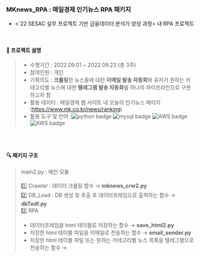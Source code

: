 ### MKnews_RPA : 매일경제 인기뉴스 RPA 패키지
-  <`22 SESAC 실무 프로젝트 기반 금융데이터 분석가 양성 과정> 내 RPA 프로젝트
<br>

#### :newspaper: 프로젝트 설명
> - 수행기간 : 2022.09.01 ~ 2022.09.23 (총 3주) <br>
> - 참여인원 : 개인 <br>
> - 기획의도 : **크롤링**한 뉴스들에 대한 **이메일 발송 자동화**와 유저가 원하는 카테고리별 뉴스에 대한 **텔레그램 발송 자동화**를 하나의 파이프라인으로 구현하고자 함 <br>
> - 활용 데이터 : 매일경제 웹 사이트 내 오늘의 인기뉴스 페이지 (https://www.mk.co.kr/news/ranking)
> - 활용 도구 및 언어 :![python badge](https://img.shields.io/badge/-Python-%23F7DF1E?style=plastic-square&logo=Python&logoColor=ffdd54&color=3776AB) ![mysql badge](https://img.shields.io/badge/-%20MySQL-%23F7DF1E?style=plastic-square&logo=mysql&logoColor=white&color=0F3460) ![AWS badge](https://img.shields.io/badge/-%20AWS%20ec2-%23F7DF1E?style=plastic-square&logo=amazonaws&logoColor=EF5B0C&color=FEF9A7) ![AWS badge](https://img.shields.io/badge/-%20AWS%20RDS-%23F7DF1E?style=plastic-square&logo=amazonaws&logoColor=EF5B0C&color=FEF9A7)
<br>

<br>

#### :mag: 패키지 구조
> main2.py : 메인 모듈<br><br>
> :one: Crawler : 데이터 크롤링 함수 &rightarrow; **mknews_crw2.py** <br>
> :two: DB_Load : DB 생성 및 추출 후 데이터프레임으로 출력하는 함수 &rightarrow; **dbTodf.py** <br>
> :three: RPA 
> - 데이터프레임을 html 테이블로 저장하는 함수 &rightarrow; **save_html2.py**
> - 저장한 html 테이블 파일을 이메일로 전송하는 함수 &rightarrow; **email_sender.py**
> - 저장한 html 테이블 파일 또는 원하는 카테고리별 뉴스 목록을 텔레그램으로 전송하는 함수 &rightarrow;
